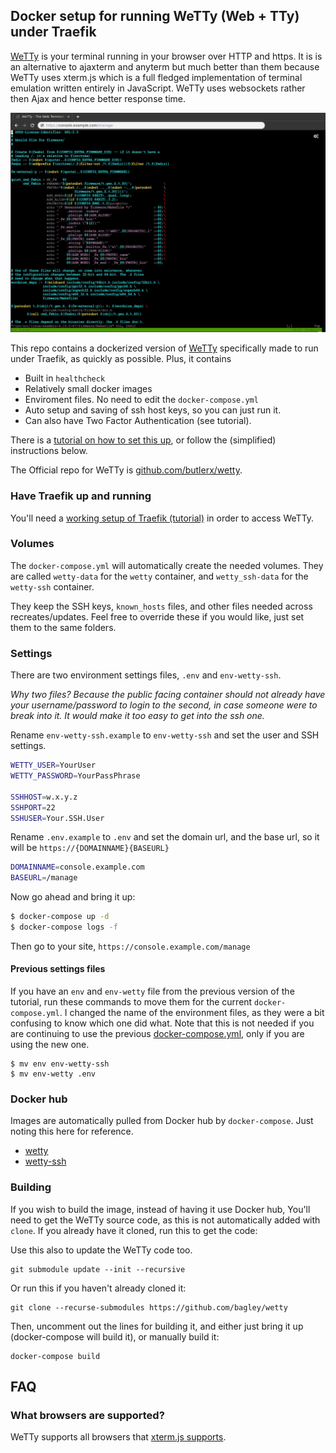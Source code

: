 ## Docker setup for running WeTTy (Web + TTy) under Traefik

[WeTTy](https://github.com/butlerx/wetty) is your terminal running in your browser over HTTP and https.
It is is an alternative to ajaxterm and anyterm
but much better than them because WeTTy uses xterm.js which is a full fledged
implementation of terminal emulation written entirely in JavaScript. WeTTy uses
websockets rather then Ajax and hence better response time.

![WeTTy](/terminal.jpg?raw=true)

This repo contains a dockerized version of [WeTTy](https://github.com/butlerx/wetty) specifically made to run under Traefik, as quickly as possible. Plus, it contains

- Built in `healthcheck`
- Relatively small docker images
- Enviroment files. No need to edit the `docker-compose.yml`
- Auto setup and saving of ssh host keys, so you can just run it.
- Can also have Two Factor Authentication (see tutorial).

There is a [tutorial on how to set this up](https://www.supertechcrew.com/wetty-browser-ssh-terminal/), or follow the (simplified) instructions below.

The Official repo for WeTTy is [github.com/butlerx/wetty](https://github.com/butlerx/wetty).

### Have Traefik up and running

You'll need a [working setup of Traefik (tutorial)](https://www.supertechcrew.com/traefik-cloud-native-router-docker-compose/) in order to access WeTTy.

### Volumes

The `docker-compose.yml` will automatically create the needed volumes. They are called `wetty-data` for the `wetty` container, and `wetty_ssh-data` for the `wetty-ssh` container.

They keep the SSH keys, `known_hosts` files, and other files needed across recreates/updates. Feel free to override these if you would like, just set them to the same folders.

### Settings

There are two environment settings files, `.env` and `env-wetty-ssh`.

_Why two files? Because the public facing container should not already have your username/password to login to the second, in case someone were to break into it. It would make it too easy to get into the ssh one._

Rename `env-wetty-ssh.example` to `env-wetty-ssh` and set the user and SSH settings.

```sh
WETTY_USER=YourUser
WETTY_PASSWORD=YourPassPhrase

SSHHOST=w.x.y.z
SSHPORT=22
SSHUSER=Your.SSH.User
```

Rename `.env.example` to `.env` and set the domain url, and the base url, so it will be `https://{DOMAINNAME}{BASEURL}`

```sh
DOMAINNAME=console.example.com
BASEURL=/manage
```

Now go ahead and bring it up:

```sh
$ docker-compose up -d
$ docker-compose logs -f
```

Then go to your site, `https://console.example.com/manage`

#### Previous settings files

If you have an `env` and `env-wetty` file from the previous version of the tutorial, run these commands to move them for the current `docker-compose.yml`. I changed the name of the environment files, as they were a bit confusing to know which one did what. Note that this is not needed if you are continuing to use the previous [docker-compose.yml](https://github.com/bagley/wetty/blob/b229ae0a3a40b01f62d54af68c93091057101691/docker-compose.yml), only if you are using the new one.

```
$ mv env env-wetty-ssh
$ mv env-wetty .env
```

### Docker hub

Images are automatically pulled from Docker hub by `docker-compose`. Just noting this here for reference.
- [wetty](https://hub.docker.com/r/mydigitalwalk/wetty)
- [wetty-ssh](https://hub.docker.com/r/mydigitalwalk/wetty-ssh)

### Building

If you wish to build the image, instead of having it use Docker hub, You'll need to get the WeTTy source code, as this is not automatically added with `clone`. If you already have it cloned, run this to get the code:

Use this also to update the WeTTy code too.

```
git submodule update --init --recursive
```

Or run this if you haven't already cloned it:

```
git clone --recurse-submodules https://github.com/bagley/wetty
```

Then, uncomment out the lines for building it, and either just bring it up (docker-compose will build it), or manually build it:

```
docker-compose build
```

## FAQ

### What browsers are supported?

WeTTy supports all browsers that
[xterm.js supports](https://github.com/xtermjs/xterm.js#browser-support).

